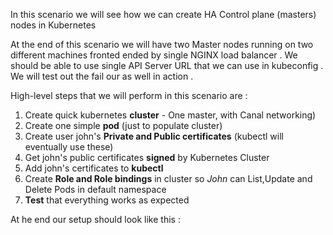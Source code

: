 
 In this scenario we will see how we can create HA Control plane (masters) nodes in Kubernetes 

At the end of this scenario we will have two Master nodes running on two different machines fronted ended 
by single NGINX load balancer . We should be able to use single API Server URL that we can use 
in kubeconfig . We will test out the fail our as well in action . 

High-level steps that we will perform in this scenario are :

1. Create quick kubernetes **cluster** - One master, with Canal networking) 
1. Create one simple **pod** (just to populate cluster)
1. Create user john's **Private and Public certificates** (kubectl will eventually use these)
1. Get john's public certificates **signed** by Kubernetes Cluster 
1. Add john's certificates to **kubectl**  
1. Create **Role and Role bindings** in cluster so *John* can List,Update and Delete Pods in default namespace 
1. **Test** that everything works as expected 

At he end our setup should look like this : 

